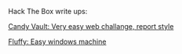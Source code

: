 
Hack The Box write ups:

[Candy Vault: Very easy web challange, report style](CandyVault.md)

[Fluffy: Easy windows machine](Reportmd)
